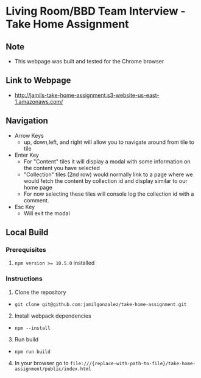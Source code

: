 # Living Room/BBD Team Interview - Take Home Assignment

## Note
  - This webpage was built and tested for the Chrome browser

## Link to Webpage

- http://jamils-take-home-assignment.s3-website-us-east-1.amazonaws.com/

## Navigation

- Arrow Keys
    - up, down,left, and right will allow you to navigate around from tile to tile
- Enter Key
    - For "Content" tiles it will display a modal with some information on the content you have selected
    - "Collection" tiles (2nd row) would normally link to a page where we would fetch the content by collection id and display similar to our home page
    - For now selecting these tiles will console log the collection id with a comment.
- Esc Key
    - Will exit the modal
 
## Local Build

### Prerequisites
1. `npm version >= 10.5.0` installed

### Instructions
1. Clone the repository
-     git clone git@github.com:jamilgonzalez/take-home-assignment.git
  
2. Install webpack dependencies
-     npm --install
3. Run build
-     npm run build
4. In your browser go to `file:///{replace-with-path-to-file}/take-home-assignment/public/index.html`
